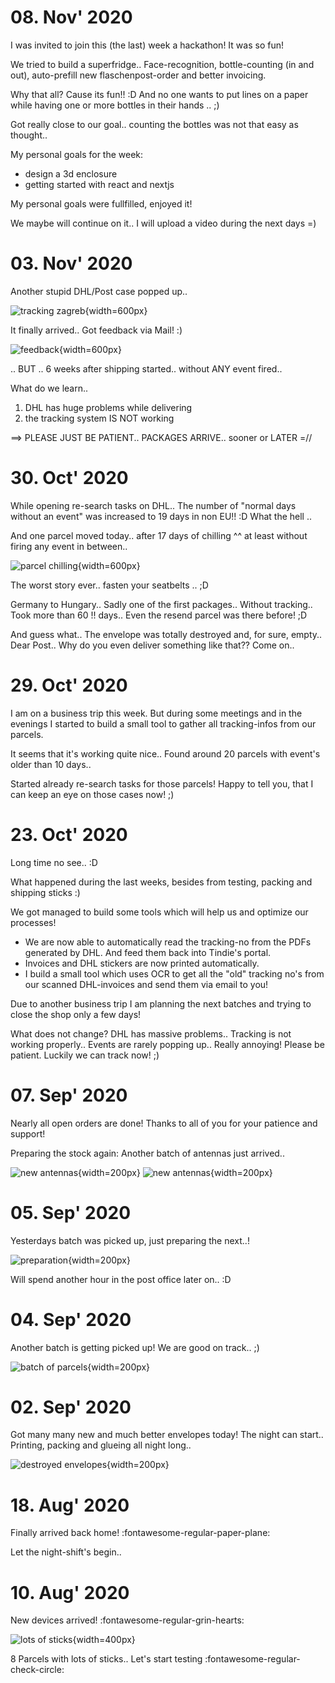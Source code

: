 # 08. Nov' 2020

I was invited to join this (the last) week a hackathon! It was so fun!

We tried to build a superfridge.. Face-recognition, bottle-counting (in and out), auto-prefill new flaschenpost-order and better invoicing.

Why that all? Cause its fun!! :D And no one wants to put lines on a paper while having one or more bottles in their hands .. ;)

Got really close to our goal.. counting the bottles was not that easy as thought..

My personal goals for the week: 

- design a 3d enclosure
- getting started with react and nextjs

My personal goals were fullfilled, enjoyed it!

We maybe will continue on it.. I will upload a video during the next days =)

# 03. Nov' 2020

Another stupid DHL/Post case popped up..

![tracking zagreb](../images/zagreb_6_weeks_wo_event.png){width=600px}

It finally arrived.. Got feedback via Mail! :)

![feedback](../images/zagreb_mail.png){width=600px}

.. BUT .. 6 weeks after shipping started.. without ANY event fired..

What do we learn..

1. DHL has huge problems while delivering
2. the tracking system IS NOT working

==> PLEASE JUST BE PATIENT.. PACKAGES ARRIVE.. sooner or LATER =//

# 30. Oct' 2020

While opening re-search tasks on DHL.. The number of "normal days without an event" was increased to 19 days in non EU!! :D
What the hell ..

And one parcel moved today.. after 17 days of chilling ^^ at least without firing any event in between..

![parcel chilling](../images/dhl_tracking_17days_pause.png){width=600px}

The worst story ever.. fasten your seatbelts .. ;D

Germany to Hungary.. Sadly one of the first packages.. Without tracking.. Took more than 60 !! days.. Even the resend parcel was there before! ;D

And guess what.. The envelope was totally destroyed and, for sure, empty.. Dear Post.. Why do you even deliver something like that?? Come on..

# 29. Oct' 2020

I am on a business trip this week. But during some meetings and in the evenings I started to build a small tool to gather all tracking-infos from our parcels.

It seems that it's working quite nice.. Found around 20 parcels with event's older than 10 days.. 

Started already re-search tasks for those parcels! Happy to tell you, that I can keep an eye on those cases now! ;)

# 23. Oct' 2020

Long time no see.. :D

What happened during the last weeks, besides from testing, packing and shipping sticks :)

We got managed to build some tools which will help us and optimize our processes!

- We are now able to automatically read the tracking-no from the PDFs generated by DHL. And feed them back into Tindie's portal.
- Invoices and DHL stickers are now printed automatically.
- I build a small tool which uses OCR to get all the "old" tracking no's from our scanned DHL-invoices and send them via email to you!

Due to another business trip I am planning the next batches and trying to close the shop only a few days!

What does not change? DHL has massive problems.. Tracking is not working properly.. Events are rarely popping up.. Really annoying! Please be patient. Luckily we can track now! ;)

# 07. Sep' 2020

Nearly all open orders are done! Thanks to all of you for your patience and support!

Preparing the stock again: Another batch of antennas just arrived..

![new antennas](../images/new_antennas1.jpg){width=200px}
![new antennas](../images/new_antennas2.jpg){width=200px}

# 05. Sep' 2020

Yesterdays batch was picked up, just preparing the next..!

![preparation](../images/preparing_the_next_batch.jpg){width=200px}

Will spend another hour in the post office later on.. :D

# 04. Sep' 2020

Another batch is getting picked up! We are good on track.. ;)

![batch of parcels](../images/2_batches_picked_up.jpg){width=200px}

# 02. Sep' 2020

Got many many new and much better envelopes today! The night can start.. Printing, packing and glueing all night long..

![destroyed envelopes](../images/many_envelopes.jpg){width=200px}

# 18. Aug' 2020

Finally arrived back home! :fontawesome-regular-paper-plane:

Let the night-shift's begin..

# 10. Aug' 2020

New devices arrived! :fontawesome-regular-grin-hearts:

![lots of sticks](../images/batch_1_of_8.jpg){width=400px}

8 Parcels with lots of sticks.. Let's start testing :fontawesome-regular-check-circle: